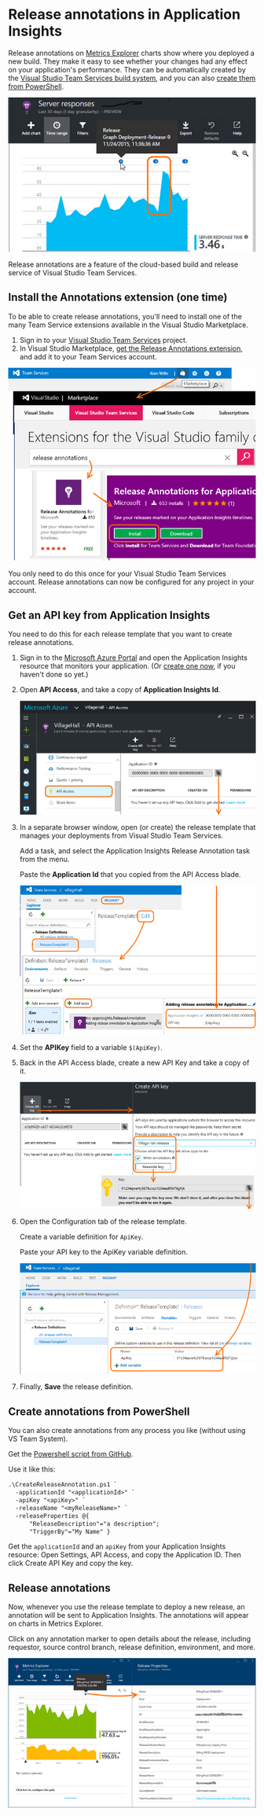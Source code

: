 <properties
    pageTitle="Release annotations for Application Insights | Microsoft Azure"
    description="Add deployment or build markers to your metrics explorer charts in Application Insights."
    services="application-insights"
    documentationCenter=".net"
    authors="alancameronwills"
    manager="douge"/>

<tags
    ms.service="application-insights"
    ms.workload="tbd"
    ms.tgt_pltfrm="ibiza"
    ms.devlang="na"
    ms.topic="article"
	ms.date="06/28/2016"
    ms.author="awills"/>

# Release annotations in Application Insights

Release annotations on [Metrics Explorer](app-insights-metrics-explorer.md) charts show where you deployed a new build. They make it easy to see whether your changes had any effect on your application's performance. They can be automatically created by the [Visual Studio Team Services build system](https://www.visualstudio.com/en-us/get-started/build/build-your-app-vs), and you can also [create them from PowerShell](#create-annotations-from-powershell).

![Example of annotations with visible correlation with server response time](./media/app-insights-annotations/00.png)

Release annotations are a feature of the cloud-based build and release service of Visual Studio Team Services. 

## Install the Annotations extension (one time)

To be able to create release annotations, you'll need to install one of the many Team Service extensions available in the Visual Studio Marketplace.

1. Sign in to your [Visual Studio Team Services](https://www.visualstudio.com/en-us/get-started/setup/sign-up-for-visual-studio-online) project.
2. In Visual Studio Marketplace, [get the Release Annotations extension](https://marketplace.visualstudio.com/items/ms-appinsights.appinsightsreleaseannotations), and add it to your Team Services account.

![At top right of Team Services web page, open Marketplace. Select Visual Team Services and then under Build and Release, choose See More.](./media/app-insights-annotations/10.png)

You only need to do this once for your Visual Studio Team Services account. Release annotations can now be configured for any project in your account. 

## Get an API key from Application Insights

You need to do this for each release template that you want to create release annotations.


1. Sign in to the [Microsoft Azure Portal](https://portal.azure.com) and open the Application Insights resource that monitors your application. (Or [create one now](app-insights-overview.md), if you haven't done so yet.)
2. Open **API Access**, and take a copy of **Application Insights Id**.

    ![In portal.azure.com, open your Application Insights resource and choose Settings. Open API Access. Copy the Application ID](./media/app-insights-annotations/20.png)

2. In a separate browser window, open (or create) the release template that manages your deployments from Visual Studio Team Services. 

    Add a task, and select the Application Insights Release Annotation task from the menu.

    Paste the **Application Id** that you copied from the API Access blade.

    ![In Visual Studio Team Services, open Release, select a release definition, and choose Edit. Click Add Task and select Application Insights Release Annotation. Paste the Application Insights Id.](./media/app-insights-annotations/30.png)

3. Set the **APIKey** field to a variable `$(ApiKey)`.

4. Back in the API Access blade, create a new API Key and take a copy of it.

    ![In the API Access blade in the Azure window, click Create API Key. Provide a comment, check Write annotations, and click Generate Key. Copy the new key.](./media/app-insights-annotations/40.png)

4. Open the Configuration tab of the release template.

    Create a variable definition for `ApiKey`.

    Paste your API key to the ApiKey variable definition.

    ![In the Team Services window, select the Configuration tab and click Add Variable. Set the name to ApiKey and into the Value, paste the key you just generated.](./media/app-insights-annotations/50.png)


5. Finally, **Save** the release definition.

## Create annotations from PowerShell

You can also create annotations from any process you like (without using VS Team System). 

Get the [Powershell script from GitHub](https://github.com/Microsoft/ApplicationInsights-Home/blob/master/API/CreateReleaseAnnotation.ps1).

Use it like this:

    .\CreateReleaseAnnotation.ps1 `
      -applicationId "<applicationId>" `
      -apiKey "<apiKey>" `
      -releaseName "<myReleaseName>" `
      -releaseProperties @{
          "ReleaseDescription"="a description";
          "TriggerBy"="My Name" }

Get the `applicationId` and an `apiKey` from your Application Insights resource: Open Settings, API Access, and copy the Application ID. Then click Create API Key and copy the key. 

## Release annotations

Now, whenever you use the release template to deploy a new release, an annotation will be sent to Application Insights. The annotations will appear on charts in Metrics Explorer.

Click on any annotation marker to open details about the release, including requestor, source control branch, release definition, environment, and more.


![Click any release annotation marker.](./media/app-insights-annotations/60.png)
